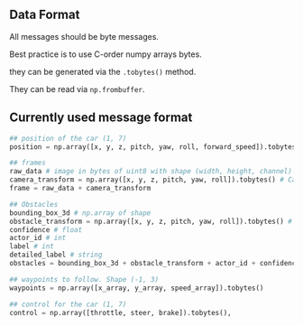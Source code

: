 ## Data Format

All messages should be byte messages.

Best practice is to use C-order numpy arrays bytes.

they can be generated via the `.tobytes()` method.

They can be read via `np.frombuffer`.

## Currently used message format

```python
## position of the car (1, 7)
position = np.array([x, y, z, pitch, yaw, roll, forward_speed]).tobytes()

## frames 
raw_data # image in bytes of uint8 with shape (width, height, channel)
camera_transform = np.array([x, y, z, pitch, yaw, roll]).tobytes() # Camera settings 
frame = raw_data + camera_transform

## Obstacles
bounding_box_3d # np.array of shape
obstacle_transform = np.array([x, y, z, pitch, yaw, roll]).tobytes() # obstacle transform 
confidence # float 
actor_id # int
label # int
detailed_label # string 
obstacles = bounding_box_3d + obstacle_transform + actor_id + confidence + label + detailed_label

## waypoints to follow. Shape (-1, 3)
waypoints = np.array([x_array, y_array, speed_array]).tobytes()

## control for the car (1, 7)
control = np.array([throttle, steer, brake]).tobytes(),
```